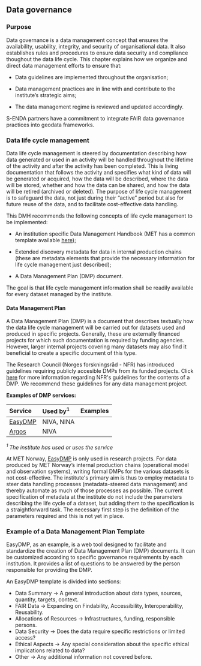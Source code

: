 ## Data governance

### Purpose

Data governance is a data management concept that ensures the availability, usability, integrity, and security of organisational data.  It also establishes rules and procedures to ensure data security and compliance thoughout the data life cycle. This chapter explains how we organize and direct data management efforts to ensure that:

- Data guidelines are implemented throughout the organisation;

- Data management practices are in line with and contribute to the institute’s strategic aims;

- The data management regime is reviewed and updated accordingly.

S-ENDA partners have a commitment to integrate FAIR data governance practices into geodata frameworks.

### Data life cycle management

Data life cycle management is steered by documentation describing how data generated or used in an activity will be handled throughout the lifetime of the activity and after the activity has been completed. This is living documentation that follows the activity and specifies what kind of data will be generated or acquired, how the data will be described, where the data will be stored, whether and how the data can be shared, and how the data will be retired (archived or deleted). The purpose of life cycle management is to safeguard the data, not just during their “active” period but also for future reuse of the data, and to facilitate cost-effective data handling.

This DMH recommends the following concepts of life cycle management to be implemented:

- An institution specific Data Management Handbook (MET has a common template available [here](https://github.com/metno/data-management-handbook));

- Extended discovery metadata for data in internal production chains (these are metadata elements that provide the necessary information for life cycle management just described);

- A Data Management Plan (DMP) document.

The goal is that life cycle management information shall be readily available for every dataset managed by the institute. 

#### Data Management Plan

A Data Management Plan (DMP) is a document that describes textually how the data life cycle management will be carried out for datasets used and produced in specific projects. Generally, these are externally financed projects for which such documentation is required by funding agencies. However, larger internal projects covering many datasets may also find it beneficial to create a specific document of this type.

The Research Council (Norges forskningsråd - NFR) has introduced guidelines requiring publicly accesible DMPs from its funded projects. Click [here](https://www.forskningsradet.no/en/research-policy-strategy/open-science/research-data/) for more information regarding NFR's guidelines for the contents of a DMP. We recommend these guidelines for any data management project. 

**Examples of DMP services:**

|Service|Used by<sup>1</sup>|Examples|
|:----|:----|:----|
|[EasyDMP](https://www.sigma2.no/data-planning)|NIVA, NINA|
[Argos](https://argos.openaire.eu/home)|NIVA|

<sup> *1 </sup>The institute has used or uses the service* 

At MET Norway, [EasyDMP](https://www.sigma2.no/data-planning) is only used in research projects. For data produced by MET Norway’s internal production chains (operational model and observation systems), writing formal DMPs for the various datasets is not cost-effective. The institute's primary aim is thus to employ metadata to steer data handling processes (metadata-steered data management) and thereby automate as much of those processes as possible. The current specification of metadata at the institute do not include the parameters describing the life cycle of a dataset, but adding them to the specification is a straightforward task. The necessary first step is the definition of the parameters required and this is not
yet in place.


### Example of a Data Management Plan Template

EasyDMP, as an example, is a web tool designed to facilitate and standardize the creation of Data Management Plan (DMP) documents. It can be customized according to specific governance requirements by each institution. It provides a list of questions to be answered by the person responsible for providing the DMP.

An EasyDMP template is divided into sections:
  - Data Summary -> A general introduction about data types, sources, quantity, targets, context.
  - FAIR Data -> Expanding on Findability, Accessibility, Interoperability, Reusability.
  - Allocations of Resources -> Infrastructures, funding, responsible persons.
  - Data Security -> Does the data require specific restrictions or limited access?
  - Ethical Aspects -> Any special consideration about the specific ethical implications related to data?
  - Other -> Any additional information not covered before.


